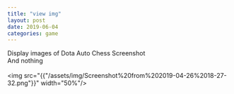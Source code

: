 ```yaml
---
title: "view img"
layout: post
date: 2019-06-04
categories: game
---
```



Display images of Dota Auto Chess Screenshot
<br >
And nothing
<br >
<br >
<img src="{{"/assets/img/Screenshot%20from%202019-04-26%2018-27-32.png"}}" width="50%"/>
